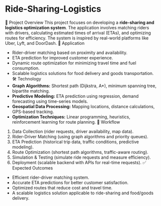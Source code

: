 # Ride-Sharing-Logistics

📌 Project Overview
This project focuses on developing a **ride-sharing and logistics optimization system**. The application involves matching riders with drivers, calculating estimated times of arrival (ETAs), and optimizing routes for efficiency. The system is inspired by real-world platforms like Uber, Lyft, and DoorDash.
🚗 Application
- Rider-driver matching based on proximity and availability.
- ETA prediction for improved customer experience.
- Dynamic route optimization for minimizing travel time and fuel consumption.
- Scalable logistics solutions for food delivery and goods transportation.
🛠️ Technology
- **Graph Algorithms:** Shortest path (Dijkstra, A*), minimum spanning tree, bipartite matching.
- **Predictive Modeling:** ETA prediction using regression, demand forecasting using time-series models.
- **Geospatial Data Processing:** Mapping locations, distance calculations, GPS-based tracking.
- **Optimization Techniques:** Linear programming, heuristics, reinforcement learning for route planning.
📌 Workflow
1. Data Collection (rider requests, driver availability, map data).
2. Rider-Driver Matching (using graph algorithms and priority queues).
3. ETA Prediction (historical trip data, traffic conditions, predictive modeling).
4. Route Optimization (shortest path algorithms, traffic-aware routing).
5. Simulation & Testing (simulate ride requests and measure efficiency).
6. Deployment (scalable backend with APIs for real-time requests).
✅ Expected Outcomes
- Efficient rider-driver matching system.
- Accurate ETA predictions for better customer satisfaction.
- Optimized routes that reduce cost and travel time.
- A scalable logistics solution applicable to ride-sharing and food/goods delivery.
